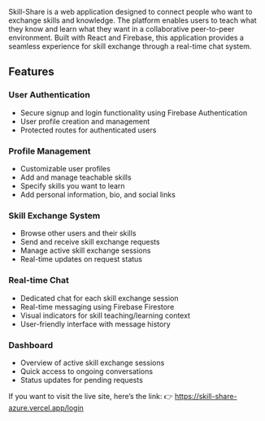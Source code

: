 Skill-Share is a web application designed to connect people who want to exchange skills and knowledge. The platform enables users to teach what they know and learn what they want in a collaborative peer-to-peer environment. Built with React and Firebase, this application provides a seamless experience for skill exchange through a real-time chat system.

## Features
### User Authentication
- Secure signup and login functionality using Firebase Authentication
- User profile creation and management
- Protected routes for authenticated users
### Profile Management
- Customizable user profiles
- Add and manage teachable skills
- Specify skills you want to learn
- Add personal information, bio, and social links
### Skill Exchange System
- Browse other users and their skills
- Send and receive skill exchange requests
- Manage active skill exchange sessions
- Real-time updates on request status
### Real-time Chat
- Dedicated chat for each skill exchange session
- Real-time messaging using Firebase Firestore
- Visual indicators for skill teaching/learning context
- User-friendly interface with message history
### Dashboard
- Overview of active skill exchange sessions
- Quick access to ongoing conversations
- Status updates for pending requests

If you want to visit the live site, here’s the link: 👉 https://skill-share-azure.vercel.app/login
